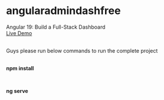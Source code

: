 # angularadmindashfree
Angular 19: Build a Full-Stack Dashboard <br>
[Live Demo
](https://therichpost.com/angular-19-build-a-full-stack-dashboard/)

<br>
Guys please run below commands to run the complete project<br>
<br>

**npm install**

<br>

**ng serve**
